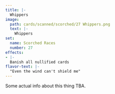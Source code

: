 ```yaml
---
title: |-
  Whippers
image: 
  path: cards/scanned/scorched/27 Whippers.png
  text: |-
    Whippers
set:
  name: Scorched Races
  number: 27
effects: 
- |-
  Banish all nullified cards
flavor-text: |-
  "Even the wind can't shield me"
---
```

Some actual info about this thing TBA.
